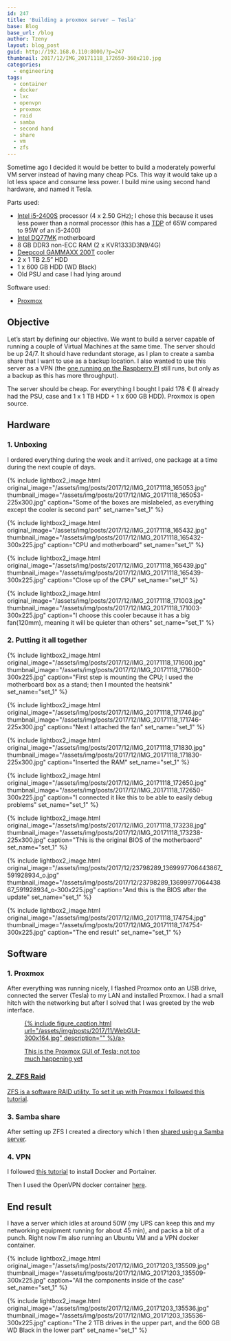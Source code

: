 ```yaml
---
id: 247
title: 'Building a proxmox server – Tesla'
base: Blog
base_url: /blog
author: Tzeny
layout: blog_post
guid: http://192.168.0.110:8000/?p=247
thumbnail: 2017/12/IMG_20171118_172650-360x210.jpg
categories:
  - engineering
tags:
  - container
  - docker
  - lxc
  - openvpn
  - proxmox
  - raid
  - samba
  - second hand
  - share
  - vm
  - zfs
---
```

Sometime ago I decided it would be better to build a moderately powerful VM server instead of having many cheap PCs. This way it would take up a lot less space and consume less power. I build mine using second hand hardware, and named it Tesla.

Parts used:

  * [Intel i5-2400S](https://ark.intel.com/products/52208/Intel-Core-i5-2400S-Processor-6M-Cache-up-to-3_30-GHz) processor (4 x 2.50 GHz); I chose this because it uses less power than a normal processor (this has a [TDP](https://en.wikipedia.org/wiki/Thermal_design_power) of 65W compared to 95W of an i5-2400)
  * [Intel DQ77MK](https://ark.intel.com/products/59044/Intel-Desktop-Board-DQ77MK) motherboard
  * 8 GB DDR3 non-ECC RAM (2 x KVR1333D3N9/4G)
  * [Deepcool GAMMAXX 200T](http://deepcool.com/product/cpucooler/2015-09/7_4054.shtml) cooler
  * 2 x 1 TB 2.5” HDD
  * 1 x 600 GB HDD (WD Black)
  * Old PSU and case I had lying around

Software used:

  * [Proxmox](https://www.proxmox.com/en/)

## Objective

Let’s start by defining our objective. We want to build a server capable of running a couple of Virtual Machines at the same time. The server should be up 24/7. It should have redundant storage, as I plan to create a samba share that I want to use as a backup location. I also wanted to use this server as a VPN (the [one running on the Raspberry PI](https://tzeny.com/2017/08/03/making-your-own-vpn/) still runs, but only as a backup as this has more throughput).

The server should be cheap. For everything I bought I paid 178 € (I already had the PSU, case and 1 x 1 TB HDD + 1 x 600 GB HDD). Proxmox is open source.

## Hardware

### 1. Unboxing

I ordered everything during the week and it arrived, one package at a time during the next couple of days.

<div class="rl-gallery-container" id="rl-gallery-container-18" data-gallery_id="0"> <div class="rl-gallery rl-basicgrid-gallery " id="rl-gallery-18" data-gallery_no="18"> 



{% include lightbox2_image.html original_image="/assets/img/posts/2017/12/IMG_20171118_165053.jpg" thumbnail_image="/assets/img/posts/2017/12/IMG_20171118_165053-225x300.jpg" caption="Some of the boxes are mislabeled, as everything except the cooler is second part" set_name="set_1" %}



{% include lightbox2_image.html original_image="/assets/img/posts/2017/12/IMG_20171118_165432.jpg" thumbnail_image="/assets/img/posts/2017/12/IMG_20171118_165432-300x225.jpg" caption="CPU and motherboard" set_name="set_1" %}



{% include lightbox2_image.html original_image="/assets/img/posts/2017/12/IMG_20171118_165439.jpg" thumbnail_image="/assets/img/posts/2017/12/IMG_20171118_165439-300x225.jpg" caption="Close up of the CPU" set_name="set_1" %}



{% include lightbox2_image.html original_image="/assets/img/posts/2017/12/IMG_20171118_171003.jpg" thumbnail_image="/assets/img/posts/2017/12/IMG_20171118_171003-300x225.jpg" caption="I choose this cooler because it has a big fan(120mm), meaning it will be quieter than others" set_name="set_1" %}</div> </div>

### 2. Putting it all together

<div class="rl-gallery-container" id="rl-gallery-container-19" data-gallery_id="0"> <div class="rl-gallery rl-basicgrid-gallery " id="rl-gallery-19" data-gallery_no="19"> 



{% include lightbox2_image.html original_image="/assets/img/posts/2017/12/IMG_20171118_171600.jpg" thumbnail_image="/assets/img/posts/2017/12/IMG_20171118_171600-300x225.jpg" caption="First step is mounting the CPU; I used the motherboard box as a stand; then I mounted the heatsink" set_name="set_1" %}



{% include lightbox2_image.html original_image="/assets/img/posts/2017/12/IMG_20171118_171746.jpg" thumbnail_image="/assets/img/posts/2017/12/IMG_20171118_171746-225x300.jpg" caption="Next I attached the fan" set_name="set_1" %}



{% include lightbox2_image.html original_image="/assets/img/posts/2017/12/IMG_20171118_171830.jpg" thumbnail_image="/assets/img/posts/2017/12/IMG_20171118_171830-225x300.jpg" caption="Inserted the RAM" set_name="set_1" %}



{% include lightbox2_image.html original_image="/assets/img/posts/2017/12/IMG_20171118_172650.jpg" thumbnail_image="/assets/img/posts/2017/12/IMG_20171118_172650-300x225.jpg" caption="I connected it like this to be able to easily debug problems" set_name="set_1" %}



{% include lightbox2_image.html original_image="/assets/img/posts/2017/12/IMG_20171118_173238.jpg" thumbnail_image="/assets/img/posts/2017/12/IMG_20171118_173238-225x300.jpg" caption="This is the original BIOS of the motherbaord" set_name="set_1" %}



{% include lightbox2_image.html original_image="/assets/img/posts/2017/12/23798289_1369997706443867_591928934_o.jpg" thumbnail_image="/assets/img/posts/2017/12/23798289_1369997706443867_591928934_o-300x225.jpg" caption="And this is the BIOS after the update" set_name="set_1" %}



{% include lightbox2_image.html original_image="/assets/img/posts/2017/12/IMG_20171118_174754.jpg" thumbnail_image="/assets/img/posts/2017/12/IMG_20171118_174754-300x225.jpg" caption="The end result" set_name="set_1" %}</div> </div>

## Software

### 1. Proxmox

After everything was running nicely, I flashed Proxmox onto an USB drive, connected the server (Tesla) to my LAN and installed Proxmox. I had a small hitch with the networking but after I solved that I was greeted by the web interface.

<figure id="attachment_244" aria-describedby="caption-attachment-244" style="width: 300px" class="wp-caption alignnone"><a href="https://tzeny.com/wp-content/uploads/2017/11/WebGUI.jpg" data-rel="lightbox-image-0" data-rl\_title="" data-rl\_caption="" title="">

{% include figure_caption.html url="/assets/img/posts/2017/11/WebGUI-300x164.jpg" description="" %}/a><figcaption id="caption-attachment-244" class="wp-caption-text">This is the Proxmox GUI of Tesla; not too much happening yet</figcaption></figure>

### 2. ZFS Raid

ZFS is a software RAID utility. To set it up with Proxmox I followed [this tutorial](https://forum.level1techs.com/t/how-to-create-a-nas-using-zfs-and-proxmox-with-pictures/117375).

### 3. Samba share

After setting up ZFS I created a directory which I then [shared using a Samba server](https://tzeny.com/2017/09/15/building-a-cheap-nas/).

### 4. VPN

I followed [this tutorial](https://www.servethehome.com/creating-the-ultimate-virtualization-and-container-setup-with-management-guis/) to install Docker and Portainer.

Then I used the OpenVPN docker container [here](https://github.com/kylemanna/docker-openvpn).

## End result

I have a server which idles at around 50W (my UPS can keep this and my networking equipment running for about 45 min), and packs a bit of a punch. Right now I’m also running an Ubuntu VM and a VPN docker container.

<div class="rl-gallery-container" id="rl-gallery-container-20" data-gallery_id="0"> <div class="rl-gallery rl-basicgrid-gallery " id="rl-gallery-20" data-gallery_no="20"> 



{% include lightbox2_image.html original_image="/assets/img/posts/2017/12/IMG_20171203_135509.jpg" thumbnail_image="/assets/img/posts/2017/12/IMG_20171203_135509-300x225.jpg" caption="All the components inside of the case" set_name="set_1" %}



{% include lightbox2_image.html original_image="/assets/img/posts/2017/12/IMG_20171203_135536.jpg" thumbnail_image="/assets/img/posts/2017/12/IMG_20171203_135536-300x225.jpg" caption="The 2 1TB drives in the upper part, and the 600 GB WD Black in the lower part" set_name="set_1" %}</div> </div>
